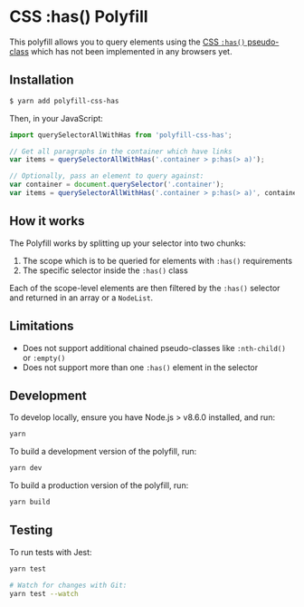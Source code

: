 # CSS :has() Polyfill

This polyfill allows you to query elements using the [CSS `:has()` pseudo-class](https://developer.mozilla.org/en-US/docs/Web/CSS/:has) which has not been implemented in any browsers yet.

## Installation

```sh
$ yarn add polyfill-css-has
```

Then, in your JavaScript:

```js
import querySelectorAllWithHas from 'polyfill-css-has';

// Get all paragraphs in the container which have links
var items = querySelectorAllWithHas('.container > p:has(> a)');

// Optionally, pass an element to query against:
var container = document.querySelector('.container');
var items = querySelectorAllWithHas('.container > p:has(> a)', container);
```

## How it works

The Polyfill works by splitting up your selector into two chunks:

1.  The scope which is to be queried for elements with `:has()` requirements
1.  The specific selector inside the `:has()` class

Each of the scope-level elements are then filtered by the `:has()` selector and returned in an array or a `NodeList`.

## Limitations

* Does not support additional chained pseudo-classes like `:nth-child()` or `:empty()`
* Does not support more than one `:has()` element in the selector

## Development

To develop locally, ensure you have Node.js > v8.6.0 installed, and run:

```sh
yarn
```

To build a development version of the polyfill, run:

```sh
yarn dev
```

To build a production version of the polyfill, run:

```sh
yarn build
```

## Testing

To run tests with Jest:

```sh
yarn test

# Watch for changes with Git:
yarn test --watch
```
